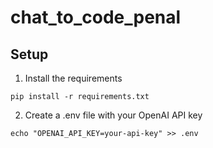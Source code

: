 # chat_to_code_penal

## Setup

1. Install the requirements

```pip install -r requirements.txt```

2. Create a .env file with your OpenAI API key

```echo "OPENAI_API_KEY=your-api-key" >> .env```